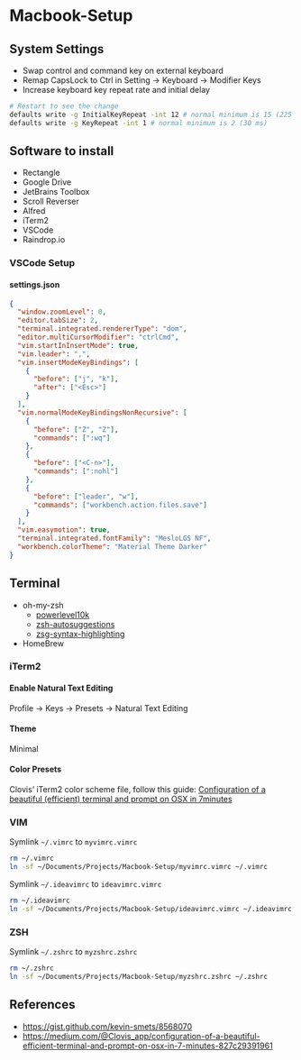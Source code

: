 # Macbook-Setup

## System Settings

- Swap control and command key on external keyboard
- Remap CapsLock to Ctrl in Setting -> Keyboard -> Modifier Keys
- Increase keyboard key repeat rate and initial delay

```bash
# Restart to see the change
defaults write -g InitialKeyRepeat -int 12 # normal minimum is 15 (225 ms)
defaults write -g KeyRepeat -int 1 # normal minimum is 2 (30 ms)
```

## Software to install

- Rectangle
- Google Drive
- JetBrains Toolbox
- Scroll Reverser
- Alfred
- iTerm2
- VSCode
- Raindrop.io

### VSCode Setup

#### settings.json

```json
{
  "window.zoomLevel": 0,
  "editor.tabSize": 2,
  "terminal.integrated.rendererType": "dom",
  "editor.multiCursorModifier": "ctrlCmd",
  "vim.startInInsertMode": true,
  "vim.leader": ",",
  "vim.insertModeKeyBindings": [
    {
      "before": ["j", "k"],
      "after": ["<Esc>"]
    }
  ],
  "vim.normalModeKeyBindingsNonRecursive": [
    {
      "before": ["Z", "Z"],
      "commands": [":wq"]
    },
    {
      "before": ["<C-n>"],
      "commands": [":nohl"]
    },
    {
      "before": ["leader", "w"],
      "commands": ["workbench.action.files.save"]
    }
  ],
  "vim.easymotion": true,
  "terminal.integrated.fontFamily": "MesloLGS NF",
  "workbench.colorTheme": "Material Theme Darker"
}
```

## Terminal

- oh-my-zsh
  - [powerlevel10k](https://github.com/romkatv/powerlevel10k)
  - [zsh-autosuggestions](https://github.com/zsh-users/zsh-autosuggestions)
  - [zsg-syntax-highlighting](https://github.com/zsh-users/zsh-syntax-highlighting)
- HomeBrew

### iTerm2

#### Enable Natural Text Editing

Profile -> Keys -> Presets -> Natural Text Editing

#### Theme

Minimal

#### Color Presets

Clovis’ iTerm2 color scheme file, follow this guide: [Configuration of a beautiful (efficient) terminal and prompt on OSX in 7minutes](https://medium.com/@Clovis_app/configuration-of-a-beautiful-efficient-terminal-and-prompt-on-osx-in-7-minutes-827c29391961)

### VIM

Symlink `~/.vimrc` to `myvimrc.vimrc`

```bash
rm ~/.vimrc
ln -sf ~/Documents/Projects/Macbook-Setup/myvimrc.vimrc ~/.vimrc
```

Symlink `~/.ideavimrc` to `ideavimrc.vimrc`

```bash
rm ~/.ideavimrc
ln -sf ~/Documents/Projects/Macbook-Setup/ideavimrc.vimrc ~/.ideavimrc
```

### ZSH

Symlink `~/.zshrc` to `myzshrc.zshrc`

```bash
rm ~/.zshrc
ln -sf ~/Documents/Projects/Macbook-Setup/myzshrc.zshrc ~/.zshrc
```

## References

- https://gist.github.com/kevin-smets/8568070
- https://medium.com/@Clovis_app/configuration-of-a-beautiful-efficient-terminal-and-prompt-on-osx-in-7-minutes-827c29391961
